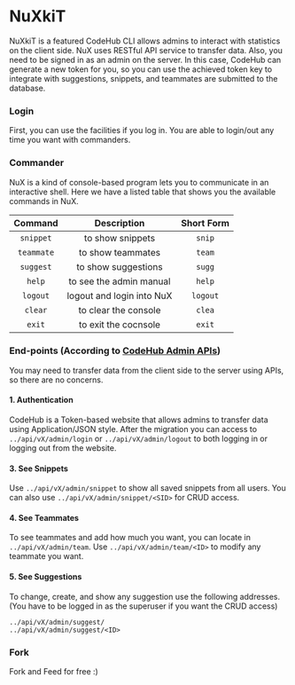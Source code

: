# NuXkiT
NuXkiT is a featured CodeHub CLI allows admins to interact with statistics on the client side. NuX uses RESTful API service to transfer data. Also, you need to be signed in as an admin on the server. In this case, CodeHub can generate a new token for you, so you can use the achieved token key to integrate with suggestions, snippets, and teammates are submitted to the database.

### Login
First, you can use the facilities if you log in. You are able to login/out any time you want with commanders.

### Commander
NuX is a kind of console-based program lets you to communicate in an interactive shell. Here we have a listed table that shows you the available commands in NuX.

|  Command        | Description                | Short Form  |
| :-------------: | :------------------------: | :---------: |
| `snippet`       | to show snippets           | `snip`      |
| `teammate`      | to show teammates          | `team`      |
| `suggest`       | to show suggestions        | `sugg`      |
| `help`          | to see the admin manual    | `help`      |
| `logout`        | logout and login into NuX  | `logout`    |
| `clear`         | to clear the console       | `clea`      |
| `exit`          | to exit the cocnsole       | `exit`      |

### End-points (According to [CodeHub Admin APIs](https://github.com/CodeHub-Contributors/CodeHub#admin-api))
You may need to transfer data from the client side to the server using APIs, so there are no concerns. 
#### 1. Authentication
CodeHub is a Token-based website that allows admins to transfer data using Application/JSON style. After the migration you can access to `../api/vX/admin/login` or `../api/vX/admin/logout` to both logging in or logging out from the website.

#### 3. See Snippets
Use `../api/vX/admin/snippet` to show all saved snippets from all users. You can also use `../api/vX/admin/snippet/<SID>` for CRUD access.

#### 4. See Teammates
To see teammates and add how much you want, you can locate in `../api/vX/admin/team`. Use `../api/vX/admin/team/<ID>` to modify any teammate you want.

#### 5. See Suggestions
To change, create, and show any suggestion use the following addresses. (You have to be logged in as the superuser if you want the CRUD access)
```
../api/vX/admin/suggest/
../api/vX/admin/suggest/<ID>
```

### Fork
Fork and Feed for free :)
